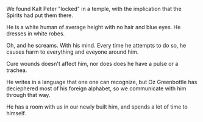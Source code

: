 We found Kalt Peter "locked" in a temple, with the implication that the Spirits had put them there.

He is a white human of average height with no hair and blue eyes. He dresses in white robes.

Oh, and he screams. With his mind. Every time he attempts to do so, he causes harm to everything and eveyone around him.

Cure wounds doesn't affect him, nor does does he have a pulse or a trachea.

He writes in a language that one one can recognize, but Oz Greenbottle has deciephered most of his foreign alphabet, so we communicate with him through that way.

He has a room with us in our newly built him, and spends a lot of time to himself.